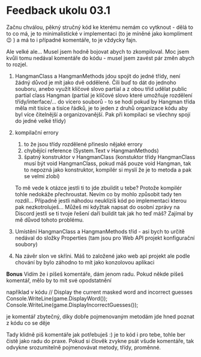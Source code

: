 # Feedback ukolu 03.1

Začnu chválou, pěkný stručný kód ke kterému nemám co vytknout - dělá to to co má, je to minimalistické v implementaci (to je míněné jako kompliment :wink: ) a má to i případné komentáře, to je vždycky fajn.

Ale velké ale... Musel jsem hodně bojovat abych to zkompiloval. Moc jsem kvůli tomu nedával komentáře do kódu - musel jsem zavést pár změn abych to rozjel.

1. HangmanClass a HangmanMethods jdou spojit do jedné třídy, není žádný důvod je mít jako dvě oddělené. Čili buď to dát do jednoho souboru, anebo využít klíčové slovo partial a z obou tříd udělat public partial class Hangman (partial je klíčové slovo které umožňuje rozdělení třídy/interface/... do vícero souborů - to se hodí pokud by Hangman třída měla mít tisíce a tisíce řádků, je to jeden z druhů organizace kódu aby byl více čitelnější a organizovanější. Pak při kompilaci se všechny spojí do jedné velké třídy)
2. kompilační errory
   1. to že jsou třídy rozdělené přineslo nějaké errory
   2. chybějící reference (System.Text v HangmanMethods)
   3. špatný konstruktor v HangmanClass (konstuktor třídy HangmanClass musí být void HangmanClass, pokud máš pouze void Hangman, tak to nepozná jako konstruktor, kompilér si myslí že je to metoda a pak se velmi zlobí)
   
   To mě vede k otázce jestli ti to jde zbuildit u tebe? Protože kompilér tohle nedokáže přechroustat. Nevím co by mohlo způsobit tady ten rozdíl...
   Případně jestli náhodou neuklízíš kód po implementaci kterou pak nezkotroluješ... Můžeš mi kdyžtak napsat do osobní zprávy na Discord jestli se ti tvoje řešení daří buildit tak jak ho teď máš? Zajímal by mě důvod tohoto problému.
3. Umístění HangmanClass a HangmanMethods tříd - asi bych to určitě nedával do složky Properties (tam jsou pro Web API projekt konfigurační soubory)
4. Na závěr slon ve skříni. Máš to založené jako web api projekt ale podle chování by bylo záhodno to mít jako konzolovou aplikaci

**Bonus**
Vidím že i píšeš komentáře, dám jenom radu. Pokud někde píšeš komentář, mělo by to mít své opodstatnění

například v kódu
 // Display the current masked word and incorrect guesses
Console.WriteLine(game.DisplayWord());
Console.WriteLine(game.DisplayIncorrectGuesses());

je komentář zbytečný, díky dobře pojmenovaným metodám jde hned poznat z kódu co se děje

Tady klidně piš komentáře jak potřebuješ :) je to kód i pro tebe, tohle ber čistě jako radu do praxe. Pokud si člověk zvykne psát všude komentáře, tak odvykne srozumitelně pojmenovávat metody, třídy, proměnné.
